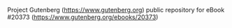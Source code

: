 Project Gutenberg (https://www.gutenberg.org) public repository for eBook #20373 (https://www.gutenberg.org/ebooks/20373)
